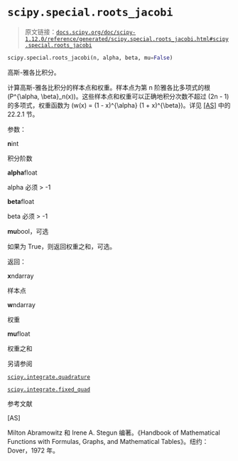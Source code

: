 # `scipy.special.roots_jacobi`

> 原文链接：[`docs.scipy.org/doc/scipy-1.12.0/reference/generated/scipy.special.roots_jacobi.html#scipy.special.roots_jacobi`](https://docs.scipy.org/doc/scipy-1.12.0/reference/generated/scipy.special.roots_jacobi.html#scipy.special.roots_jacobi)

```py
scipy.special.roots_jacobi(n, alpha, beta, mu=False)
```

高斯-雅各比积分。

计算高斯-雅各比积分的样本点和权重。样本点为第 n 阶雅各比多项式的根 \(P^{\alpha, \beta}_n(x)\)。这些样本点和权重可以正确地积分次数不超过 \(2n - 1\) 的多项式，权重函数为 \(w(x) = (1 - x)^{\alpha} (1 + x)^{\beta}\)。详见 [[AS]](#r6f0016d940fb-as) 中的 22.2.1 节。

参数：

**n**int

积分阶数

**alpha**float

alpha 必须 > -1

**beta**float

beta 必须 > -1

**mu**bool，可选

如果为 True，则返回权重之和，可选。

返回：

**x**ndarray

样本点

**w**ndarray

权重

**mu**float

权重之和

另请参阅

[`scipy.integrate.quadrature`](https://docs.scipy.org/doc/scipy-1.12.0/reference/generated/scipy.integrate.quadrature.html#scipy.integrate.quadrature "scipy.integrate.quadrature")

[`scipy.integrate.fixed_quad`](https://docs.scipy.org/doc/scipy-1.12.0/reference/generated/scipy.integrate.fixed_quad.html#scipy.integrate.fixed_quad "scipy.integrate.fixed_quad")

参考文献

[AS]

Milton Abramowitz 和 Irene A. Stegun 编著。《Handbook of Mathematical Functions with Formulas, Graphs, and Mathematical Tables》。纽约：Dover，1972 年。
